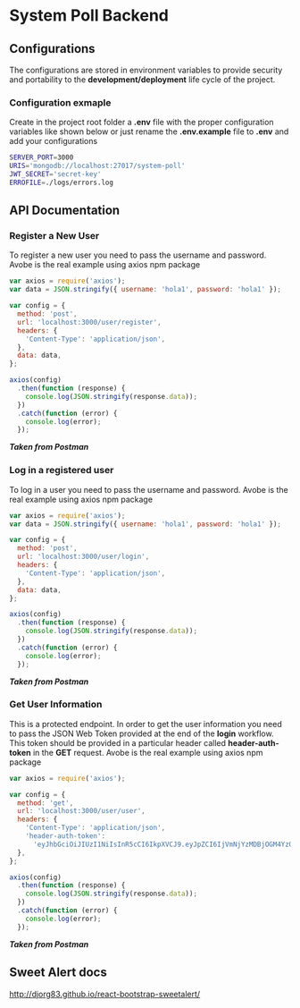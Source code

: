 # System Poll Backend

## Configurations

The configurations are stored in environment variables to provide security and portability to the **development/deployment** life cycle of the project.

### Configuration exmaple

Create in the project root folder a **.env** file with the proper configuration variables like shown below or just rename the **.env.example** file to **.env** and add your configurations

```bash
SERVER_PORT=3000
URIS='mongodb://localhost:27017/system-poll'
JWT_SECRET='secret-key'
ERROFILE=./logs/errors.log
```

## API Documentation

### Register a New User

To register a new user you need to pass the username and password. Avobe is the real example using axios npm package

```js
var axios = require('axios');
var data = JSON.stringify({ username: 'hola1', password: 'hola1' });

var config = {
  method: 'post',
  url: 'localhost:3000/user/register',
  headers: {
    'Content-Type': 'application/json',
  },
  data: data,
};

axios(config)
  .then(function (response) {
    console.log(JSON.stringify(response.data));
  })
  .catch(function (error) {
    console.log(error);
  });
```

**_Taken from Postman_**

### Log in a registered user

To log in a user you need to pass the username and password. Avobe is the real example using axios npm package

```js
var axios = require('axios');
var data = JSON.stringify({ username: 'hola1', password: 'hola1' });

var config = {
  method: 'post',
  url: 'localhost:3000/user/login',
  headers: {
    'Content-Type': 'application/json',
  },
  data: data,
};

axios(config)
  .then(function (response) {
    console.log(JSON.stringify(response.data));
  })
  .catch(function (error) {
    console.log(error);
  });
```

**_Taken from Postman_**

### Get User Information

This is a protected endpoint. In order to get the user information you need to pass the JSON Web Token provided at the end of the **login** workflow. This token should be provided in a particular header called **header-auth-token** in the **GET** request. Avobe is the real example using axios npm package

```js
var axios = require('axios');

var config = {
  method: 'get',
  url: 'localhost:3000/user/user',
  headers: {
    'Content-Type': 'application/json',
    'header-auth-token':
      'eyJhbGciOiJIUzI1NiIsInR5cCI6IkpXVCJ9.eyJpZCI6IjVmNjYzMDBjOGM4YzQ2NTllODljYWFmYiIsImlhdCI6MTYwMDUzMzE2NywiZXhwIjoxNjAwNTM2NzY3fQ.hQ6CH-IxXnEQ_jmxMMBaDiWBbxeDr3lBT_W8WBjDT1A',
  },
};

axios(config)
  .then(function (response) {
    console.log(JSON.stringify(response.data));
  })
  .catch(function (error) {
    console.log(error);
  });
```

**_Taken from Postman_**

## Sweet Alert docs

http://djorg83.github.io/react-bootstrap-sweetalert/
